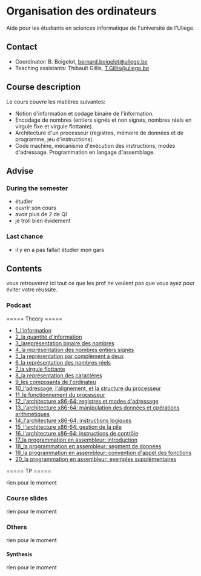 # Organisation des ordinateurs
Aide pour les étudiants en sciences informatique de l'université de l'Uliege.

## Contact

* Coordinator: B. Boigelot, bernard.boigelot@uliege.be
* Teaching assistants: Thibault Gillis, T.Gillis@uliege.be

## Course description
Le cours couvre les matières suivantes:

* Notion d'information et codage binaire de l'information.
* Encodage de nombres (entiers signés et non signés, nombres réels en virgule fixe et virgule flottante).
* Architecture d'un processeur (registres, mémoire de données et de programme, jeu d'instructions). 
* Code machine, mécanisme d'exécution des instructions, modes d'adressage. Programmation en langage d'assemblage.

## Advise

### During the semester 

* étudier 
* ouvrir son cours
* avoir plus de 2 de QI
* je troll bien évidement

### Last chance

* il y en a pas fallait étudier mon gars

## Contents

vous retrouverez ici tout ce que les prof ne veulent pas que vous ayez pour éviter votre réussite.

### Podcast

===== Theory =====

* [1_l'information](https://dox.uliege.be/index.php/s/Ncn5QkInQJZrPJW)
* [2_la quantité d'information](https://dox.uliege.be/index.php/s/AejVas72Y0ymVoW)
* [3_lareprésentation binaire des nombres](https://dox.uliege.be/index.php/s/WlT3mWj9E3xvZP8)
* [4_la représentation des nombres entiers signés](https://dox.uliege.be/index.php/s/9cIrZjo1oprtfel)
* [5_la représentation par complément à deux](https://dox.uliege.be/index.php/s/wUCg5zbjEGn2bGg)
* [6_la représentation des nombres réels](https://dox.uliege.be/index.php/s/R8R01vtk9lKH65G)
* [7_la virgule flottante](https://dox.uliege.be/index.php/s/iqfGqfI2WGDnYUv)
* [8_la représentation des caractères](https://dox.uliege.be/index.php/s/EG9CSkM7HSSHl4A)
* [9_les composants de l'ordinateu](https://dox.uliege.be/index.php/s/5JE5Y2Sq1F3Ek45)
* [10_l'adressage, l'alignement, et la structure du processeur](https://dox.uliege.be/index.php/s/1ZSQBAvKR50USzW)
* [11_le fonctionnement du processeur](https://dox.uliege.be/index.php/s/KTYgegbDT9AJUDk)
* [12_l'architecture x86-64: registres et modes d'adressage](https://dox.uliege.be/index.php/s/92ip0gqNNfJAfvT)
* [13_l'architecture x86-64: manipulation des données et opérations arithmétiques](https://dox.uliege.be/index.php/s/bLAHJSOUh08PoZc)
* [14_l'architecture x86-64: instructions logiques](https://dox.uliege.be/index.php/s/dk7dZm13S8GXFje)
* [15_l'architecture x86-64: gestion de la pile](https://dox.uliege.be/index.php/s/dMG2vojLc64ODRU)
* [16_l'architecture x86-64: instructions de contrôle](https://dox.uliege.be/index.php/s/VucYjQgHRkJ4dK7)
* [17_la programmation en assembleur: introduction](https://dox.uliege.be/index.php/s/4nQOfTb4bDJlbTj)
* [18_la programmation en assembleur: segment de données](https://dox.uliege.be/index.php/s/eS8KYlU1KtrkZK9)
* [19_la programmation en assembleur: convention d'appel des fonctions](https://dox.uliege.be/index.php/s/5IHV83w0oNpsbNY)
* [20_la programmation en assembleur: exemples supplémentaires](https://dox.uliege.be/index.php/s/ZkvAuEac4X2PU2V)


===== TP =====

rien pour le moment 

### Course slides


rien pour le moment 

### Others


rien pour le moment 

#### Synthesis

rien pour le moment 